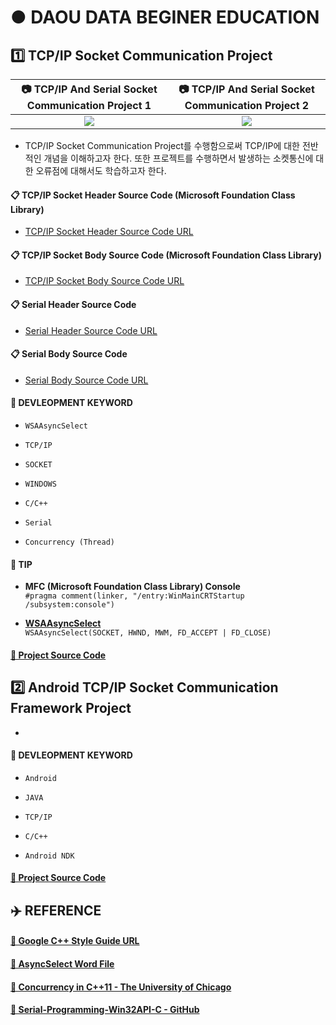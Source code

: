 # ● DAOU DATA BEGINER EDUCATION

## 1️⃣ TCP/IP Socket Communication Project

|:camera: TCP/IP And Serial Socket Communication Project 1|:camera: TCP/IP And Serial Socket Communication Project 2|
|:-------------------------------------------------------:|:-------------------------------------------------------:|
|![](https://user-images.githubusercontent.com/20036523/59315384-856e0680-8cf4-11e9-8897-970753c28be1.jpg)|![](https://user-images.githubusercontent.com/20036523/59726182-9cb87100-926b-11e9-8f38-3ca6e422290f.png)|

* TCP/IP Socket Communication Project를 수행함으로써 TCP/IP에 대한 전반적인 개념을 이해하고자 한다. 또한 프로젝트를 수행하면서 발생하는 소켓통신에 대한 오류점에 대해서도 학습하고자 한다.

#### 📋 TCP/IP Socket Header Source Code (Microsoft Foundation Class Library)

* [TCP/IP Socket Header Source Code URL](https://github.com/ChangYeop-Yang/Study-C/blob/master/%5BC%2B%2B%5D%20Project/%5BProject%5D%201%20Week/ChatMFCApplication/ChatMFCApplication/WinSocket.h)

#### 📋 TCP/IP Socket Body Source Code (Microsoft Foundation Class Library)

* [TCP/IP Socket Body Source Code URL](https://github.com/ChangYeop-Yang/Study-C/blob/master/%5BC%2B%2B%5D%20Project/%5BProject%5D%201%20Week/ChatMFCApplication/ChatMFCApplication/WinSocket.cpp)

#### 📋 Serial Header Source Code

* [Serial Header Source Code URL](https://github.com/ChangYeop-Yang/Study-C/blob/master/%5BC%2B%2B%5D%20Project/%5BProject%5D%201%20Week/ChatMFCApplication/ChatMFCApplication/WinSerial.h)

#### 📋 Serial Body Source Code

* [Serial Body Source Code URL](https://github.com/ChangYeop-Yang/Study-C/blob/master/%5BC%2B%2B%5D%20Project/%5BProject%5D%201%20Week/ChatMFCApplication/ChatMFCApplication/WinSerial.cpp)

#### 🔑 DEVLEOPMENT KEYWORD

* `WSAAsyncSelect`

* `TCP/IP`

* `SOCKET`

* `WINDOWS`

* `C/C++`

* `Serial`

* `Concurrency (Thread)`

#### 👀 TIP

* **MFC (Microsoft Foundation Class Library) Console** </br> `#pragma comment(linker, "/entry:WinMainCRTStartup /subsystem:console")`

* [**WSAAsyncSelect**](https://m.blog.naver.com/PostView.nhn?blogId=ymy203&logNo=70102169803&proxyReferer=https%3A%2F%2Fwww.google.co.kr%2F) </br>
`WSAAsyncSelect(SOCKET, HWND, MWM, FD_ACCEPT | FD_CLOSE)`

#### [🚀 Project Source Code](https://github.com/ChangYeop-Yang/Study-C/tree/master/%5BC%2B%2B%5D%20Project/%5BProject%5D%201%20Week/ChatMFCApplication)

## 2️⃣ Android TCP/IP Socket Communication Framework Project

* 

#### 🔑 DEVLEOPMENT KEYWORD

* `Android`

* `JAVA`

* `TCP/IP`

* `C/C++`

* `Android NDK`

#### [🚀 Project Source Code]()

## ✈️ REFERENCE

#### [🚀 Google C++ Style Guide URL](https://google.github.io/styleguide/cppguide.html#Enumerator_Names)

#### [🚀 AsyncSelect Word File](https://github.com/ChangYeop-Yang/Study-C/files/3279696/AsyncSelect.docx)

#### [🚀 Concurrency in C++11 - The University of Chicago](https://www.classes.cs.uchicago.edu/archive/2013/spring/12300-1/labs/lab6/)

#### [🚀 Serial-Programming-Win32API-C - GitHub](https://github.com/xanthium-enterprises/Serial-Programming-Win32API-C)
